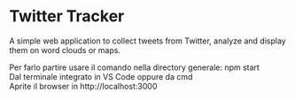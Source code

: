 # Twitter Tracker

A simple web application to collect tweets from Twitter, analyze and display them on word clouds or maps.

Per farlo partire usare il comando nella directory generale: npm start <br>
Dal terminale integrato in VS Code oppure da cmd <br>
Aprite il browser in http://localhost:3000